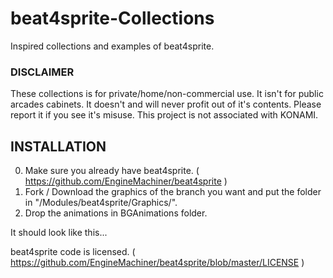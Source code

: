 # beat4sprite-Collections

Inspired collections and examples of beat4sprite.

### DISCLAIMER

These collections is for private/home/non-commercial use.
It isn't for public arcades cabinets.
It doesn't and will never profit out of it's contents.
Please report it if you see it's misuse.
This project is not associated with KONAMI.

## INSTALLATION

  0. Make sure you already have beat4sprite. ( https://github.com/EngineMachiner/beat4sprite )
  1. Fork / Download the graphics of the branch you want and put the folder in "/Modules/beat4sprite/Graphics/".
  2. Drop the animations in BGAnimations folder.

  It should look like this...

beat4sprite code is licensed. ( https://github.com/EngineMachiner/beat4sprite/blob/master/LICENSE )
